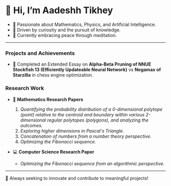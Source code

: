 # 👋 Hi, I’m Aadeshh Tikhey

- 🌟 Passionate about Mathematics, Physics, and Artificial Intelligence.  
- 🧠 Driven by curiosity and the pursuit of knowledge.  
- 🌱 Currently embracing peace through meditation.  

---

### Projects and Achievements

- 📝 Completed an Extended Essay on **Alpha-Beta Pruning of NNUE Stockfish 13 (Efficiently Updateable Neural Network)** vs **Negamax of Starzilla** in chess engine optimization.  

### Research Work

- 🧮 **Mathematics Research Papers**  
  1. *Quantifying the probability distribution of a 0-dimensional polytope (point) relative to the centroid and boundary within various 2-dimensional regular polytopes (polygons), and analyzing the outcomes.*  
  2. *Exploring higher dimensions in Pascal's Triangle.*  
  3. *Concatenation of numbers from a number theory perspective.*  
  4. *Optimizing the Fibonacci sequence.*  

- 💻 **Computer Science Research Paper**  
  - *Optimizing the Fibonacci sequence from an algorithmic perspective.*

---

🚀 Always seeking to innovate and contribute to meaningful projects!  
